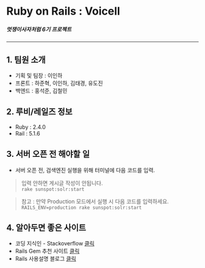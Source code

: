 # Ruby on Rails : Voicell<br/>
##### 멋쟁이사자처럼 6기 프로젝트
* * *

## 1. 팀원 소개
* 기획 및 팀장 : 이인하
* 프론트 : 하준혁, 이인하, 김태경, 유도진
* 백엔드 : 홍석준, 김철민

## 2. 루비/레일즈 정보
* Ruby : 2.4.0
* Rail : 5.1.6

## 3. 서버 오픈 전 해야할 일
* 서버 오픈 전, 검색엔진 실행을 위해 터미널에 다음 코드를 입력.<br/>
> 입력 안하면 게시글 작성이 안됩니다.<br/>
`rake sunspot:solr:start`
    
> 참고 : 만약 Production 모드에서 실행 시 다음 코드를 입력하세요.<br/>
`RAILS_ENV=production rake sunspot:solr:start`

## 4. 알아두면 좋은 사이트
* 코딩 지식인 - Stackoverflow <a href="http://stackoverflow.com" target="_blank">클릭</a><br/>
* Rails Gem 추천 사이트 <a href="https://www.ruby-toolbox.com/" target="_blank">클릭</a><br/>
* Rails 사용설명 블로그 <a href="http://blog.naver.com/kbs4674" target="_blank">클릭</a><br/>